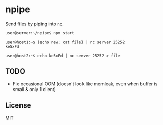 # npipe

Send files by piping into `nc`.

```
user@server:~/npipe$ npm start

user@host1:~$ (echo new; cat file) | nc server 25252
ke5xFd

user@host2:~$ echo ke5xFd | nc server 25252 > file
```

## TODO

- Fix occasional OOM (doesn't look like memleak, even when buffer is small & only 1 client)

## License

MIT
